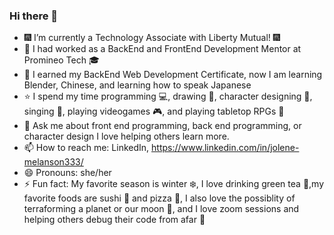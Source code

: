### Hi there 👋

- :fireworks: I’m currently a Technology Associate with Liberty Mutual! :fireworks:
- 🔭 I had worked as a BackEnd and FrontEnd Development Mentor at Promineo Tech :mortar_board:
- 🌱 I earned my BackEnd Web Development Certificate, now I am learning Blender, Chinese, and learning how to speak Japanese
- :star: I spend my time programming :computer:, drawing :pencil:, character designing :art:, singing :musical_score:, playing videogames :video_game:, and playing tabletop RPGs :game_die: 
- 💬 Ask me about front end programming, back end programming, or character design I love helping others learn more.
- 📫 How to reach me: LinkedIn, https://www.linkedin.com/in/jolene-melanson333/
- 😄 Pronouns: she/her
- ⚡ Fun fact: My favorite season is winter :snowflake:, I love drinking green tea :tea:,my favorite foods are sushi :sushi: and pizza :pizza:, I also love the possiblity of terraforming a planet or our moon :milky_way:, and I love zoom sessions and helping others debug their code from afar :space_invader: 

